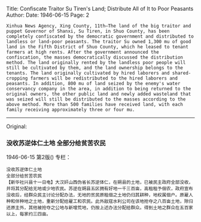 Title: Confiscate Traitor Su Tiren's Land; Distribute All of It to Poor Peasants
Author:
Date: 1946-06-15
Page: 2

    Xinhua News Agency, Xing County, 11th—The land of the big traitor and puppet Governor of Shanxi, Su Tiren, in Shuo County, has been completely confiscated by the democratic government and distributed to landless or land-poor peasants. The traitor Su owned 1,300 mu of good land in the Fifth District of Shuo County, which he leased to tenant farmers at high rents. After the government announced the confiscation, the masses democratically discussed the distribution method. The land originally rented by the landless poor people will still be cultivated by them, and the land ownership belongs to the tenants. The land originally cultivated by hired laborers and shared-cropping farmers will be redistributed to the hired laborers and peasants. In addition, 800 mu of land seized by the enemy's water conservancy company in the area, in addition to being returned to the original owners, the other public land and newly added wasteland that was seized will still be distributed to the masses according to the above method. More than 500 families have received land, with each family receiving approximately three or four mu.



<hr /> 

Original: 


### 没收苏逆体仁土地  全部分给贫苦农民

1946-06-15
第2版()
专栏：

    没收苏逆体仁土地
    全部分给贫苦农民
    【新华社兴县十一日电】大汉奸山西伪省长苏逆体仁，在朔县的土地，已被民主政府全部没收，并将其分配给无地或少地农民。苏逆在朔县五区拥有好地一千三百亩，高租租予佃农，政府宣布没收后，经群众民主讨论分配办法，无地的贫民原租佃之土地仍归其耕种，地权属佃户。原雇人种和伴种地之土地，重新分配给雇工和农民。此外敌寇水利公司在该地抢夺之八百亩土地，除归还原主外，其他被抢夺之公地与新增荒地，仍按上述办法分配给群众。得到土地之群众在五百家以上，每家约三四亩。
